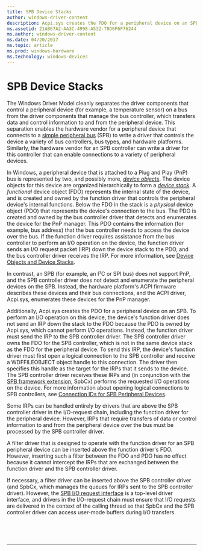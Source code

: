 ```yaml
---
title: SPB Device Stacks
author: windows-driver-content
description: Acpi.sys creates the PDO for a peripheral device on an SPB.
ms.assetid: 21AB67A2-AA3C-4998-A532-78D6F6F76244
ms.author: windows-driver-content
ms.date: 04/20/2017
ms.topic: article
ms.prod: windows-hardware
ms.technology: windows-devices
---
```


# SPB Device Stacks


The Windows Driver Model cleanly separates the driver components that control a peripheral device (for example, a temperature sensor) on a bus from the driver components that manage the bus controller, which transfers data and control information to and from the peripheral device. This separation enables the hardware vendor for a peripheral device that connects to a [simple peripheral bus](https://msdn.microsoft.com/library/windows/hardware/hh450903) (SPB) to write a driver that controls the device a variety of bus controllers, bus types, and hardware platforms. Similarly, the hardware vendor for an SPB controller can write a driver for this controller that can enable connections to a variety of peripheral devices.

In Windows, a peripheral device that is attached to a Plug and Play (PnP) bus is represented by two, and possibly more, [*device objects*](https://msdn.microsoft.com/library/windows/hardware/ff548014). The device objects for this device are organized hierarchically to form a [*device stack*](https://msdn.microsoft.com/library/windows/hardware/ff556277#wdkgloss-device-stack). A *functional* device object (FDO) represents the internal state of the device, and is created and owned by the function driver that controls the peripheral device's internal functions. Below the FDO in the stack is a *physical* device object (PDO) that represents the device's connection to the bus. The PDO is created and owned by the bus controller driver that detects and enumerates the device for the PnP manager. This PDO contains the information (for example, bus address) that the bus controller needs to access the device over the bus. If the function driver requires assistance from the bus controller to perform an I/O operation on the device, the function driver sends an I/O request packet (IRP) down the device stack to the PDO, and the bus controller driver receives the IRP. For more information, see [Device Objects and Device Stacks](https://msdn.microsoft.com/library/windows/hardware/ff543153).

In contrast, an SPB (for example, an I²C or SPI bus) does not support PnP, and the SPB controller driver does not detect and enumerate the peripheral devices on the SPB. Instead, the hardware platform's ACPI firmware describes these devices and their bus connections, and the ACPI driver, Acpi.sys, enumerates these devices for the PnP manager.

Additionally, Acpi.sys creates the PDO for a peripheral device on an SPB. To perform an I/O operation on this device, the device's function driver does not send an IRP down the stack to the PDO because the PDO is owned by Acpi.sys, which cannot perform I/O operations. Instead, the function driver must send the IRP to the SPB controller driver. The SPB controller driver owns the FDO for the SPB controller, which is not in the same device stack as the FDO for the peripheral device. To send this IRP, the device's function driver must first open a logical connection to the SPB controller and receive a WDFFILEOBJECT object handle to this connection. The driver then specifies this handle as the target for the IRPs that it sends to the device. The SPB controller driver receives these IRPs and (in conjunction with the [SPB framework extension](https://msdn.microsoft.com/library/windows/hardware/hh406203), SpbCx) performs the requested I/O operations on the device. For more information about opening logical connections to SPB controllers, see [Connection IDs for SPB Peripheral Devices](https://msdn.microsoft.com/library/windows/hardware/hh698216).

Some IRPs can be handled entirely by drivers that are above the SPB controller driver in the I/O-request chain, including the function driver for the peripheral device. However, IRPs that require transfers of data or control information to and from the peripheral device over the bus must be processed by the SPB controller driver.

A filter driver that is designed to operate with the function driver for an SPB peripheral device can be inserted above the function driver's FDO. However, inserting such a filter between the FDO and PDO has no effect because it cannot intercept the IRPs that are exchanged between the function driver and the SPB controller driver.

If necessary, a filter driver can be inserted above the SPB controller driver (and SpbCx, which manages the queues for IRPs sent to the SPB controller driver). However, the [SPB I/O request interface](https://msdn.microsoft.com/library/windows/hardware/hh698227) is a top-level driver interface, and drivers in the I/O-request chain must ensure that I/O requests are delivered in the context of the calling thread so that SpbCx and the SPB controller driver can access user-mode buffers during I/O transfers.

 

 


--------------------


